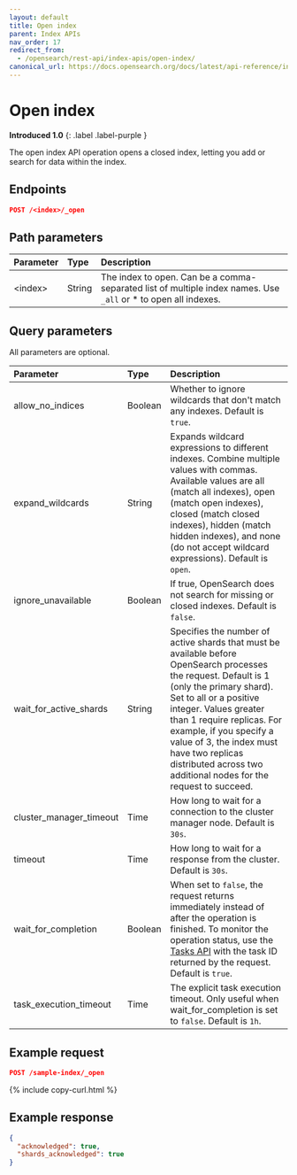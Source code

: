 ```yaml
---
layout: default
title: Open index
parent: Index APIs
nav_order: 17
redirect_from:
  - /opensearch/rest-api/index-apis/open-index/
canonical_url: https://docs.opensearch.org/docs/latest/api-reference/index-apis/open-index/
---
```


# Open index
**Introduced 1.0**
{: .label .label-purple }

The open index API operation opens a closed index, letting you add or search for data within the index.


## Endpoints

```json
POST /<index>/_open
```

## Path parameters

Parameter | Type | Description
:--- | :--- | :---
&lt;index&gt; | String | The index to open. Can be a comma-separated list of multiple index names. Use `_all` or * to open all indexes.

## Query parameters

All parameters are optional.

Parameter | Type | Description
:--- | :--- | :---
allow_no_indices | Boolean | Whether to ignore wildcards that don't match any indexes. Default is `true`.
expand_wildcards | String | Expands wildcard expressions to different indexes. Combine multiple values with commas. Available values are all (match all indexes), open (match open indexes), closed (match closed indexes), hidden (match hidden indexes), and none (do not accept wildcard expressions). Default is `open`.
ignore_unavailable | Boolean | If true, OpenSearch does not search for missing or closed indexes. Default is `false`.
wait_for_active_shards | String | Specifies the number of active shards that must be available before OpenSearch processes the request. Default is 1 (only the primary shard). Set to all or a positive integer. Values greater than 1 require replicas. For example, if you specify a value of 3, the index must have two replicas distributed across two additional nodes for the request to succeed.
cluster_manager_timeout | Time | How long to wait for a connection to the cluster manager node. Default is `30s`.
timeout | Time | How long to wait for a response from the cluster. Default is `30s`.
wait_for_completion | Boolean | When set to `false`, the request returns immediately instead of after the operation is finished. To monitor the operation status, use the [Tasks API]({{site.url}}{{site.baseurl}}/api-reference/tasks/) with the task ID returned by the request. Default is `true`.
task_execution_timeout | Time | The explicit task execution timeout. Only useful when wait_for_completion is set to `false`. Default is `1h`.

## Example request

```json
POST /sample-index/_open
```
{% include copy-curl.html %}


## Example response
```json
{
  "acknowledged": true,
  "shards_acknowledged": true
}
```
